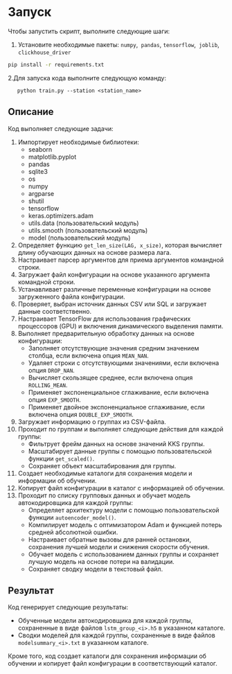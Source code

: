 

# Запуск

Чтобы запустить скрипт, выполните следующие шаги:

1. Установите необходимые пакеты: `numpy`,` pandas`, `tensorflow`,` joblib`, `clickhouse_driver`

```bash
pip install -r requirements.txt
```

   2.Для запуска кода выполните следующую команду:

`	python train.py --station <station_name>`


## Описание

Код выполняет следующие задачи:

1. Импортирует необходимые библиотеки:
   * seaborn
   * matplotlib.pyplot
   * pandas
   * sqlite3
   * os
   * numpy
   * argparse
   * shutil
   * tensorflow
   * keras.optimizers.adam
   * utils.data (пользовательский модуль)
   * utils.smooth (пользовательский модуль)
   * model (пользовательский модуль)
2. Определяет функцию `get_len_size(LAG, x_size)`, которая вычисляет длину обучающих данных на основе размера лага.
3. Настраивает парсер аргументов для приема аргументов командной строки.
4. Загружает файл конфигурации на основе указанного аргумента командной строки.
5. Устанавливает различные переменные конфигурации на основе загруженного файла конфигурации.
6. Проверяет, выбран источник данных CSV или SQL и загружает данные соответственно.
7. Настраивает TensorFlow для использования графических процессоров (GPU) и включения динамического выделения памяти.
8. Выполняет предварительную обработку данных на основе конфигурации:
   * Заполняет отсутствующие значения средним значением столбца, если включена опция `MEAN_NAN`.
   * Удаляет строки с отсутствующими значениями, если включена опция `DROP_NAN`.
   * Вычисляет скользящее среднее, если включена опция `ROLLING_MEAN`.
   * Применяет экспоненциальное сглаживание, если включена опция `EXP_SMOOTH`.
   * Применяет двойное экспоненциальное сглаживание, если включена опция `DOUBLE_EXP_SMOOTH`.
9. Загружает информацию о группах из CSV-файла.
10. Проходит по группам и выполняет следующие действия для каждой группы:
    * Фильтрует фрейм данных на основе значений KKS группы.
    * Масштабирует данные группы с помощью пользовательской функции `get_scaled()`.
    * Сохраняет объект масштабирования для группы.
11. Создает необходимые каталоги для сохранения модели и информации об обучении.
12. Копирует файл конфигурации в каталог с информацией об обучении.
13. Проходит по списку групповых данных и обучает модель автокодировщика для каждой группы:
    * Определяет архитектуру модели с помощью пользовательской функции `autoencoder_model()`.
    * Компилирует модель с оптимизатором Adam и функцией потерь средней абсолютной ошибки.
    * Настраивает обратные вызовы для ранней остановки, сохранения лучшей модели и снижения скорости обучения.
    * Обучает модель с использованием данных группы и сохраняет лучшую модель на основе потери на валидации.
    * Сохраняет сводку модели в текстовый файл.

## Результат

Код генерирует следующие результаты:

* Обученные модели автокодировщика для каждой группы, сохраненные в виде файлов `lstm_group_<i>.h5` в указанном каталоге.
* Сводки моделей для каждой группы, сохраненные в виде файлов `modelsummary_<i>.txt` в указанном каталоге.

Кроме того, код создает каталоги для сохранения информации об обучении и копирует файл конфигурации в соответствующий каталог.
